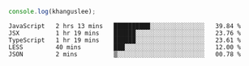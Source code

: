```js
console.log(khanguslee);
```

<!--START_SECTION:waka-->
```text
JavaScript   2 hrs 13 mins   ██████████░░░░░░░░░░░░░░░   39.84 % 
JSX          1 hr 19 mins    ██████░░░░░░░░░░░░░░░░░░░   23.76 % 
TypeScript   1 hr 19 mins    ██████░░░░░░░░░░░░░░░░░░░   23.61 % 
LESS         40 mins         ███░░░░░░░░░░░░░░░░░░░░░░   12.00 % 
JSON         2 mins          ▒░░░░░░░░░░░░░░░░░░░░░░░░   00.78 % 
```
<!--END_SECTION:waka-->

<!--
**khanguslee/khanguslee** is a ✨ _special_ ✨ repository because its `README.md` (this file) appears on your GitHub profile.

Here are some ideas to get you started:

- 🔭 I’m currently working on ...
- 🌱 I’m currently learning ...
- 👯 I’m looking to collaborate on ...
- 🤔 I’m looking for help with ...
- 💬 Ask me about ...
- 📫 How to reach me: ...
- 😄 Pronouns: ...
- ⚡ Fun fact: ...
-->

